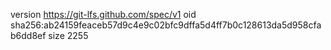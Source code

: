 version https://git-lfs.github.com/spec/v1
oid sha256:ab24159feaceb57d9c4e9c02bfc9dffa5d4ff7b0c128613da5d958cfab6dd8ef
size 2255
